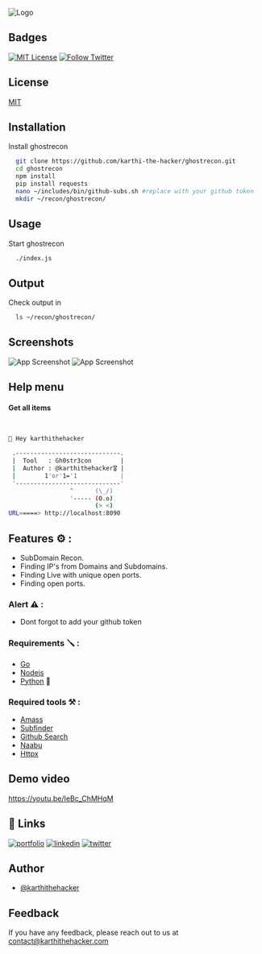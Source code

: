 ![Logo](https://github.com/karthi-the-hacker/ghostrecon/blob/main/screenshots/logo.gif)

## Badges

[![MIT License](https://img.shields.io/badge/License-MIT-green.svg)](https://choosealicense.com/licenses/mit/)
[![Follow Twitter](https://img.shields.io/twitter/follow/karthithehacker?style=social)](https://twitter.com/karthithehacker)

## License

[MIT](https://choosealicense.com/licenses/mit/)

## Installation

Install ghostrecon

```bash
  git clone https://github.com/karthi-the-hacker/ghostrecon.git
  cd ghostrecon
  npm install 
  pip install requests
  nano ~/includes/bin/github-subs.sh #replace with your github token
  mkdir ~/recon/ghostrecon/
```

## Usage

Start ghostrecon

```bash
  ./index.js
```

## Output

Check output in 

```bash
  ls ~/recon/ghostrecon/
```

## Screenshots

![App Screenshot](https://github.com/karthi-the-hacker/ghostrecon/blob/main/screenshots/1.png)
![App Screenshot](https://github.com/karthi-the-hacker/ghostrecon/blob/main/screenshots/2.png)

## Help menu

#### Get all items

```bash


👋 Hey karthithehacker 

 .-----------------------------.           
 |  Tool   : Gh0str3con        |           
 |  Author : @karthithehacker🎖️ |           
 |        1'or'1='1            |           
 '-----------------------------'           
                 ^      (\_/)    
                 '----- (O.o)    
                        (> <)    
URL=====> http://localhost:8090

```
## Features ⚙️ :

 - SubDomain Recon.
 - Finding IP's from Domains and Subdomains.
 - Finding Live with unique open ports.
 - Finding open ports. 

### Alert ⚠️ : 
 - Dont forgot to add your github token 

### Requirements 🪛 :

- [Go](https://go.dev/)
- [Nodejs](https://nodejs.org/en)
- [Python](https://www.python.org/) 🐍

### Required tools ⚒️ :

- [Amass](https://github.com/OWASP/Amass)
- [Subfinder](https://github.com/projectdiscovery/subfinder)
- [Github Search](https://github.com/gwen001/github-search)
- [Naabu](https://github.com/projectdiscovery/naabu)
- [Httpx](https://github.com/projectdiscovery/httpx)

## Demo video
https://youtu.be/IeBc_ChMHqM

## 🔗 Links

[![portfolio](https://img.shields.io/badge/my_portfolio-000?style=for-the-badge&logo=ko-fi&logoColor=white)](https://karthithehacker.com/)
[![linkedin](https://img.shields.io/badge/linkedin-0A66C2?style=for-the-badge&logo=linkedin&logoColor=white)](https://www.linkedin.com/in/karthikeyan--v/)
[![twitter](https://img.shields.io/badge/twitter-1DA1F2?style=for-the-badge&logo=twitter&logoColor=white)](https://twitter.com/karthithehacker)

## Author

- [@karthithehacker](https://github.com/karthi-the-hacker/)

## Feedback

If you have any feedback, please reach out to us at contact@karthithehacker.com
